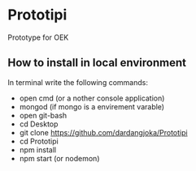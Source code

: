 # Prototipi

Prototype for OEK

## How to install in local environment
In terminal write the following commands:

* open cmd (or a nother console application)
* mongod (if mongo is a envirement varable)
* open git-bash
* cd Desktop
* git clone https://github.com/dardangjoka/Prototipi
* cd Prototipi
* npm install
* npm start (or nodemon)
